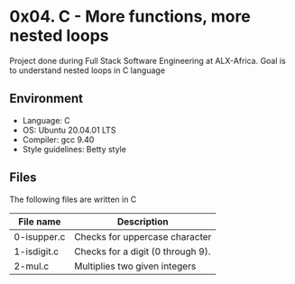 # 0x04. C - More functions, more nested loops
Project done during Full Stack Software Engineering at ALX-Africa. Goal is to understand nested loops in C language

## Environment
* Language: C
* OS: Ubuntu 20.04.01 LTS
* Compiler: gcc 9.40
* Style guidelines: Betty style

## Files
The following files are written in C

File name | Description
 --- | ---
0-isupper.c | Checks for uppercase character
1-isdigit.c | Checks for a digit (0 through 9).
2-mul.c | Multiplies two given integers
